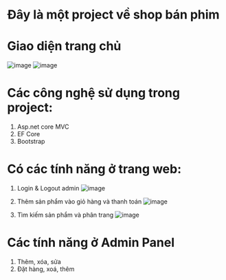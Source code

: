 # Đây là một project về shop bán phim
# Giao diện trang chủ
![image](https://user-images.githubusercontent.com/73975123/169934493-36c47098-0493-4f29-a6bf-ded25875ae51.png)
![image](https://user-images.githubusercontent.com/73975123/169934527-4d6a0764-fd63-4f37-ad80-3da3a5be2786.png)
# Các công nghệ sử dụng trong project:
1. Asp.net core MVC
2. EF Core
3. Bootstrap
# Có các tính năng ở trang web:
1. Login & Logout admin
![image](https://user-images.githubusercontent.com/73975123/169935180-6bbc0a5b-68c8-4431-879d-a51ab8f00659.png)

2. Thêm sản phẩm vào giỏ hàng và thanh toán
 ![image](https://user-images.githubusercontent.com/73975123/169935082-5d1be900-29cf-4846-93cb-85d0fb39dcfd.png)
3. Tìm kiếm sản phẩm và phân trang
![image](https://user-images.githubusercontent.com/73975123/169934704-3e1712af-ac98-4c0d-a4ba-20d3c5ce118c.png)
# Các tính năng ở Admin Panel
1. Thêm, xóa, sửa
2. Đặt hàng, xoá, thêm
